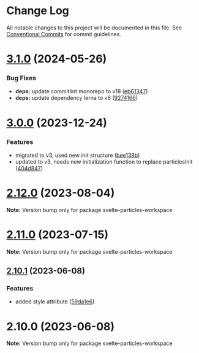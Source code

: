 # Change Log

All notable changes to this project will be documented in this file.
See [Conventional Commits](https://conventionalcommits.org) for commit guidelines.

# [3.1.0](https://github.com/tsparticles/svelte/compare/v3.0.0...v3.1.0) (2024-05-26)


### Bug Fixes

* **deps:** update commitlint monorepo to v18 ([eb61347](https://github.com/tsparticles/svelte/commit/eb613471961d96cd580ef4f89cf1464083842426))
* **deps:** update dependency lerna to v8 ([9274166](https://github.com/tsparticles/svelte/commit/92741664fecc4de46babb7bfd70341dd19fbec54))





# [3.0.0](https://github.com/tsparticles/svelte/compare/v2.12.0...v3.0.0) (2023-12-24)


### Features

* migrated to v3, used new init structure ([bee139b](https://github.com/tsparticles/svelte/commit/bee139bd3466725681212a5d662060cd2f1b3dc2))
* updated to v3, needs new initialization function to replace particlesInit ([404d847](https://github.com/tsparticles/svelte/commit/404d847673d7d6d830b8ecf9433e4bd468a475fd))





# [2.12.0](https://github.com/tsparticles/svelte/compare/v2.11.0...v2.12.0) (2023-08-04)

**Note:** Version bump only for package svelte-particles-workspace





# [2.11.0](https://github.com/tsparticles/svelte/compare/v2.10.1...v2.11.0) (2023-07-15)

**Note:** Version bump only for package svelte-particles-workspace





## [2.10.1](https://github.com/tsparticles/svelte/compare/v2.10.0...v2.10.1) (2023-06-08)


### Features

* added style attribute ([59da1e6](https://github.com/tsparticles/svelte/commit/59da1e6d992b5efbbd34f5769d26cb8973cc1b81))





# 2.10.0 (2023-06-08)

**Note:** Version bump only for package svelte-particles-workspace
